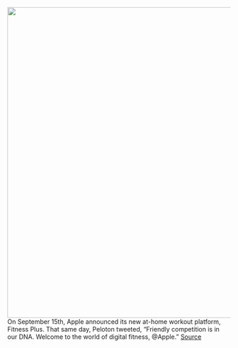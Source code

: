 <img src='https://cdn.vox-cdn.com/thumbor/Gg1ije26YpAm07eZ8np3-VBzr18=/0x0:1960x1230/1200x800/filters:focal(824x459:1136x771)/cdn.vox-cdn.com/uploads/chorus_image/image/67467999/Apple_fitness_plus_screens_appletv_ipadpro_applewatch_iphone11_09152020.0.jpg' width='700px' /><br/>
On September 15th, Apple announced its new at-home workout platform, Fitness Plus. That same day, Peloton tweeted, “Friendly competition is in our DNA. Welcome to the world of digital fitness, @Apple.”
<a href='https://www.theverge.com/21454265/apple-fitness-plus-competitors-gyms-exercise-fitness-workouts-watch-bikes'> Source <a/>
